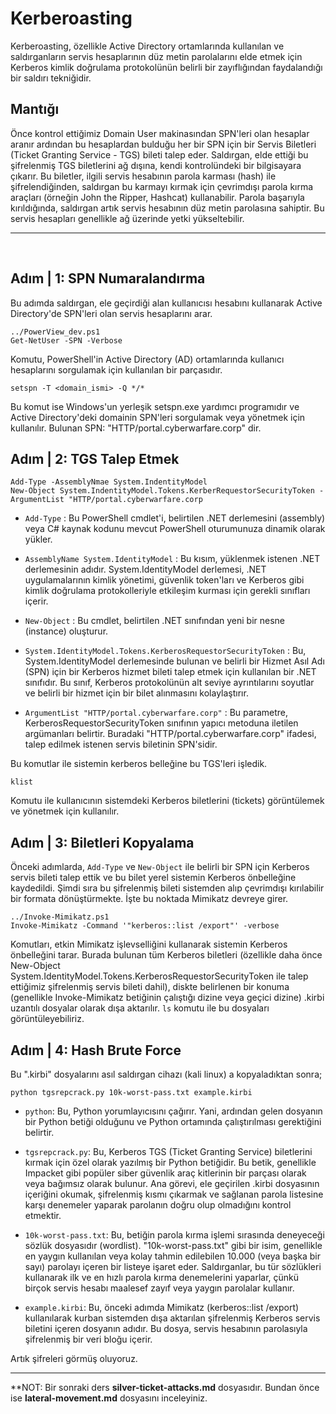 # Kerberoasting

Kerberoasting, özellikle Active Directory ortamlarında kullanılan ve saldırganların servis hesaplarının düz metin parolalarını elde etmek için Kerberos kimlik doğrulama protokolünün belirli bir zayıflığından faydalandığı bir saldırı tekniğidir.

## Mantığı

Önce kontrol ettiğimiz Domain User makinasından SPN'leri olan hesaplar aranır ardından bu hesaplardan bulduğu her bir SPN için bir Servis Biletleri (Ticket Granting Service - TGS) bileti talep eder. Saldırgan, elde ettiği bu şifrelenmiş TGS biletlerini ağ dışına, kendi kontrolündeki bir bilgisayara çıkarır. Bu biletler, ilgili servis hesabının parola karması (hash) ile şifrelendiğinden, saldırgan bu karmayı kırmak için çevrimdışı parola kırma araçları (örneğin John the Ripper, Hashcat) kullanabilir. Parola başarıyla kırıldığında, saldırgan artık servis hesabının düz metin parolasına sahiptir. Bu servis hesapları genellikle ağ üzerinde yetki yükseltebilir.
&nbsp;

---
&nbsp; 

## Adım | 1: SPN Numaralandırma

Bu adımda saldırgan, ele geçirdiği alan kullanıcısı hesabını kullanarak Active Directory'de SPN'leri olan servis hesaplarını arar.

```
../PowerView_dev.ps1
Get-NetUser -SPN -Verbose
```

Komutu, PowerShell'in Active Directory (AD) ortamlarında kullanıcı hesaplarını sorgulamak için kullanılan bir parçasıdır.

```
setspn -T <domain_ismi> -Q */*
```

Bu komut ise Windows'un yerleşik setspn.exe yardımcı programıdır ve Active Directory'deki domainin SPN'leri sorgulamak veya yönetmek için kullanılır. Bulunan SPN: "HTTP/portal.cyberwarfare.corp" dir.

## Adım | 2: TGS Talep Etmek

```
Add-Type -AssemblyNmae System.IndentityModel
New-Object System.IndentityModel.Tokens.KerberRequestorSecurityToken -ArgumentList "HTTP/portal.cyberwarfare.corp
```

* `Add-Type` : Bu PowerShell cmdlet'i, belirtilen .NET derlemesini (assembly) veya C# kaynak kodunu mevcut PowerShell oturumunuza dinamik olarak yükler.

* `AssemblyName System.IdentityModel` : Bu kısım, yüklenmek istenen .NET derlemesinin adıdır. System.IdentityModel derlemesi, .NET uygulamalarının kimlik yönetimi, güvenlik token'ları ve Kerberos gibi kimlik doğrulama protokolleriyle etkileşim kurması için gerekli sınıfları içerir.

* `New-Object` : Bu cmdlet, belirtilen .NET sınıfından yeni bir nesne (instance) oluşturur.

* `System.IdentityModel.Tokens.KerberosRequestorSecurityToken` : Bu, System.IdentityModel derlemesinde bulunan ve belirli bir Hizmet Asıl Adı (SPN) için bir Kerberos hizmet bileti talep etmek için kullanılan bir .NET sınıfıdır. Bu sınıf, Kerberos protokolünün alt seviye ayrıntılarını soyutlar ve belirli bir hizmet için bir bilet alınmasını kolaylaştırır.

* `ArgumentList "HTTP/portal.cyberwarfare.corp"` : Bu parametre, KerberosRequestorSecurityToken sınıfının yapıcı metoduna iletilen argümanları belirtir. Buradaki "HTTP/portal.cyberwarfare.corp" ifadesi, talep edilmek istenen servis biletinin SPN'sidir.

Bu komutlar ile sistemin kerberos belleğine bu TGS'leri işledik.

```
klist
```

Komutu ile kullanıcının sistemdeki Kerberos biletlerini (tickets) görüntülemek ve yönetmek için kullanılır.

## Adım | 3: Biletleri Kopyalama

Önceki adımlarda, `Add-Type` ve `New-Object` ile belirli bir SPN için Kerberos servis bileti talep ettik ve bu bilet yerel sistemin Kerberos önbelleğine kaydedildi. Şimdi sıra bu şifrelenmiş bileti sistemden alıp çevrimdışı kırılabilir bir formata dönüştürmekte. İşte bu noktada Mimikatz devreye girer.

```
../Invoke-Mimikatz.ps1
Invoke-Mimikatz -Command '"kerberos::list /export"' -verbose
```

Komutları, etkin Mimikatz işlevselliğini kullanarak sistemin Kerberos önbelleğini tarar. Burada bulunan tüm Kerberos biletleri (özellikle daha önce New-Object System.IdentityModel.Tokens.KerberosRequestorSecurityToken ile talep ettiğimiz şifrelenmiş servis bileti dahil), diskte belirlenen bir konuma (genellikle Invoke-Mimikatz betiğinin çalıştığı dizine veya geçici dizine) .kirbi uzantılı dosyalar olarak dışa aktarılır. `ls` komutu ile bu dosyaları görüntüleyebiliriz.

## Adım | 4: Hash Brute Force

Bu ".kirbi" dosyalarını asıl saldırgan cihazı (kali linux) a kopyaladıktan sonra;

```
python tgsrepcrack.py 10k-worst-pass.txt example.kirbi
```

* `python`: Bu, Python yorumlayıcısını çağırır. Yani, ardından gelen dosyanın bir Python betiği olduğunu ve Python ortamında çalıştırılması gerektiğini belirtir.

* `tgsrepcrack.py`: Bu, Kerberos TGS (Ticket Granting Service) biletlerini kırmak için özel olarak yazılmış bir Python betiğidir. Bu betik, genellikle Impacket gibi popüler siber güvenlik araç kitlerinin bir parçası olarak veya bağımsız olarak bulunur. Ana görevi, ele geçirilen .kirbi dosyasının içeriğini okumak, şifrelenmiş kısmı çıkarmak ve sağlanan parola listesine karşı denemeler yaparak parolanın doğru olup olmadığını kontrol etmektir.

* `10k-worst-pass.txt`: Bu, betiğin parola kırma işlemi sırasında deneyeceği sözlük dosyasıdır (wordlist). "10k-worst-pass.txt" gibi bir isim, genellikle en yaygın kullanılan veya kolay tahmin edilebilen 10.000 (veya başka bir sayı) parolayı içeren bir listeye işaret eder. Saldırganlar, bu tür sözlükleri kullanarak ilk ve en hızlı parola kırma denemelerini yaparlar, çünkü birçok servis hesabı maalesef zayıf veya yaygın parolalar kullanır.

* `example.kirbi`: Bu, önceki adımda Mimikatz (kerberos::list /export) kullanılarak kurban sistemden dışa aktarılan şifrelenmiş Kerberos servis biletini içeren dosyanın adıdır. Bu dosya, servis hesabının parolasıyla şifrelenmiş bir veri bloğu içerir.

Artık şifreleri görmüş oluyoruz.

---

**NOT: Bir sonraki ders **silver-ticket-attacks.md** dosyasıdır. Bundan önce ise **lateral-movement.md** dosyasını inceleyiniz.


